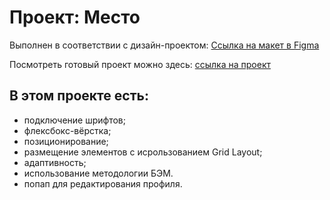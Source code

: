 # Проект: Место

Выполнен в соответствии с дизайн-проектом: [Ссылка на макет в Figma](https://www.figma.com/file/2cn9N9jSkmxD84oJik7xL7/JavaScript.-Sprint-4?node-id=0%3A1)

Посмотреть готовый проект можно здесь: [cсылка на проект](https://tatianakholod.github.io/mesto/)

## В этом проекте есть:

* подключение шрифтов;
* флексбокс-вёрстка;
* позиционирование;
* размещение элементов с исрользованием Grid Layout;
* адаптивность;
* использование методологии БЭМ.
* попап для редактирования профиля.
